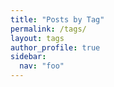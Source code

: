 ```yaml
---
title: "Posts by Tag"
permalink: /tags/
layout: tags
author_profile: true
sidebar:
  nav: "foo"
---
```

